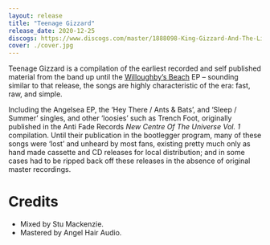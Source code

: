 ```yaml
---
layout: release
title: "Teenage Gizzard"
release_date: 2020-12-25
discogs: https://www.discogs.com/master/1888098-King-Gizzard-And-The-Lizard-Wizard-Teenage-Gizzard 
cover: ./cover.jpg
---
```


Teenage Gizzard is a compilation of the earliest recorded and self published material from the band up until the [Willoughby’s Beach](../willoughbys-beach) EP – sounding similar to that release, the songs are highly characteristic of the era: fast, raw, and simple.

Including the Angelsea EP, the ‘Hey There / Ants & Bats’, and ‘Sleep / Summer’ singles, and other ‘loosies’ such as Trench Foot, originally published in the Anti Fade Records _New Centre Of The Universe Vol. 1_ compilation. Until their publication in the bootlegger program, many of these songs were ‘lost’ and unheard by most fans, existing pretty much only as hand made cassette and CD releases for local distribution; and in some cases had to be ripped back off these releases in the absence of original master recordings.

# Credits

* Mixed by Stu Mackenzie. 
* Mastered by Angel Hair Audio.  
